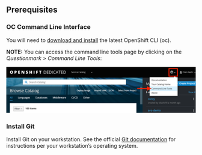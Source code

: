 ## Prerequisites

### OC Command Line Interface
You will need to [download and install](https://docs.openshift.com/dedicated/cli_reference/get_started_cli.html#installing-the-cli) the latest OpenShift CLI (oc).  

**NOTE:** You can access the command line tools page by clicking on the *Questionmark > Command Line Tools*:

![CLI Tools](/images/0-cli_tools_page.png)

### Install Git

Install Git on your workstation.  See the official [Git documentation](https://git-scm.com/book/en/v2/Getting-Started-Installing-Git) for instructions per your workstation’s operating system.
